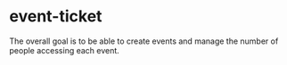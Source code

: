 # event-ticket
 The overall goal is to be able to create events and manage the number of people accessing each event.
